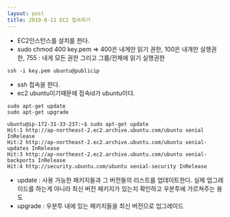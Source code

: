 ```yaml
---
layout: post
title: 2019-8-11 EC2 접속하기
---
```


- EC2인스턴스를 설치를 한다.
- sudo chmod 400 key.pem => 400은 내게만 읽기 권한, 100은 내개만 실행권한, 755 : 내게 모든 권한 그리고 그룹/전체에 읽기 실행권한

```
ssh -i key.pem ubuntu@publicip
```
- ssh 접속을 한다.
- ec2 ubuntu이기때문에 접속id가 ubuntu이다.

```
sudo apt-get update
sudo apt-get upgrade

ubuntu@ip-172-31-33-237:~$ sudo apt-get update
Hit:1 http://ap-northeast-2.ec2.archive.ubuntu.com/ubuntu xenial InRelease
Hit:2 http://ap-northeast-2.ec2.archive.ubuntu.com/ubuntu xenial-updates InRelease
Hit:3 http://ap-northeast-2.ec2.archive.ubuntu.com/ubuntu xenial-backports InRelease
Hit:4 http://security.ubuntu.com/ubuntu xenial-security InRelease
```
- update : 사용 가능한 패키지들과 그 버전들의 리스트를 업데이트한다. 실제 업그레이드를 하는게 아니라 최신 버전 패키지가 있는지 확인하고 우분투에 가르쳐주는 용도
- upgrade : 우분투 내에 있는 패키지들을 최신 버전으로 업그레이드
